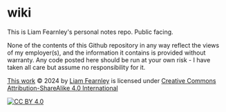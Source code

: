 # wiki

This is Liam Fearnley's personal notes repo. Public facing.

None of the contents of this Github repository in any way reflect the views of my employer(s), and the information it contains is provided without warranty. Any code posted here should be run at your own risk - I have taken all care but assume no responsibility for it.

[This work](https://github.com/lfearnley/wiki) © 2024 by [Liam Fearnley](https://github.com/lfearnley) is licensed under [Creative Commons Attribution-ShareAlike 4.0 International](https://creativecommons.org/licenses/by-sa/4.0/)

[![CC BY 4.0][cc-by-sa-image]][cc-by-sa]

[cc-by-sa-image]: https://licensebuttons.net/l/by-sa/4.0/88x31.png
[cc-by-sa]: https://creativecommons.org/licenses/by-sa/4.0/
